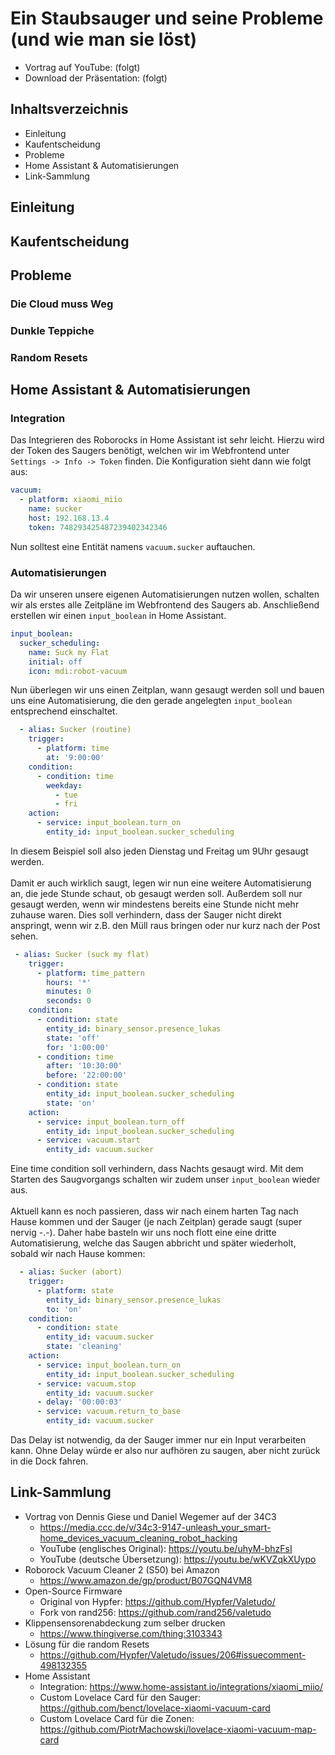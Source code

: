 # Ein Staubsauger und seine Probleme (und wie man sie löst)
- Vortrag auf YouTube: (folgt)
- Download der Präsentation: (folgt)

## Inhaltsverzeichnis
- Einleitung
- Kaufentscheidung
- Probleme
- Home Assistant & Automatisierungen
- Link-Sammlung

## Einleitung 

## Kaufentscheidung

## Probleme
### Die Cloud muss Weg
### Dunkle Teppiche
### Random Resets


## Home Assistant & Automatisierungen 
### Integration
Das Integrieren des Roborocks in Home Assistant ist sehr leicht. Hierzu wird der Token des Saugers benötigt, welchen wir im Webfrontend unter
`Settings -> Info -> Token` finden. Die Konfiguration sieht dann wie folgt aus:
```yaml
vacuum:
  - platform: xiaomi_miio
    name: sucker
    host: 192.168.13.4
    token: 748293425487239402342346
```
Nun solltest eine Entität namens `vacuum.sucker` auftauchen. 

### Automatisierungen
Da wir unseren unsere eigenen Automatisierungen nutzen wollen, schalten wir als erstes alle Zeitpläne im Webfrontend des Saugers ab.
Anschließend erstellen wir einen `input_boolean` in Home Assistant.
```yaml
input_boolean:
  sucker_scheduling:
    name: Suck my Flat
    initial: off
    icon: mdi:robot-vacuum
```
Nun überlegen wir uns einen Zeitplan, wann gesaugt werden soll und bauen uns eine Automatisierung, die den gerade angelegten `input_boolean` entsprechend einschaltet.
```yaml
  - alias: Sucker (routine)
    trigger:
      - platform: time
        at: '9:00:00'
    condition:
      - condition: time
        weekday:
          - tue
          - fri
    action:
      - service: input_boolean.turn_on
        entity_id: input_boolean.sucker_scheduling
```
In diesem Beispiel soll also jeden Dienstag und Freitag um 9Uhr gesaugt werden.
<br><br>
Damit er auch wirklich saugt, legen wir nun eine weitere Automatisierung an, die jede Stunde schaut, ob gesaugt werden soll. 
Außerdem soll nur gesaugt werden, wenn wir mindestens bereits eine Stunde nicht mehr zuhause waren.
Dies soll verhindern, dass der Sauger nicht direkt anspringt, wenn wir z.B. den Müll raus bringen oder nur kurz nach der Post sehen.
```yaml
 - alias: Sucker (suck my flat)
    trigger:
      - platform: time_pattern
        hours: '*'
        minutes: 0
        seconds: 0
    condition:
      - condition: state
        entity_id: binary_sensor.presence_lukas
        state: 'off'
        for: '1:00:00'
      - condition: time
        after: '10:30:00'
        before: '22:00:00'
      - condition: state
        entity_id: input_boolean.sucker_scheduling
        state: 'on'
    action:
      - service: input_boolean.turn_off
        entity_id: input_boolean.sucker_scheduling
      - service: vacuum.start
        entity_id: vacuum.sucker
```
Eine time condition soll verhindern, dass Nachts gesaugt wird.
Mit dem Starten des Saugvorgangs schalten wir zudem unser `input_boolean` wieder aus.
<br><br>
Aktuell kann es noch passieren, dass wir nach einem harten Tag nach Hause kommen und der Sauger (je nach Zeitplan) gerade saugt (super nervig -.-).
Daher habe basteln wir uns noch flott eine eine dritte Automatisierung, welche das Saugen abbricht und später wiederholt, sobald wir nach Hause kommen:
```yaml
  - alias: Sucker (abort) 
    trigger:
      - platform: state
        entity_id: binary_sensor.presence_lukas
        to: 'on'
    condition:
      - condition: state
        entity_id: vacuum.sucker
        state: 'cleaning'
    action:
      - service: input_boolean.turn_on
        entity_id: input_boolean.sucker_scheduling
      - service: vacuum.stop
        entity_id: vacuum.sucker
      - delay: '00:00:03'
      - service: vacuum.return_to_base
        entity_id: vacuum.sucker
```
Das Delay ist notwendig, da der Sauger immer nur ein Input verarbeiten kann.
Ohne Delay würde er also nur aufhören zu saugen, aber nicht zurück in die Dock fahren.

## Link-Sammlung
- Vortrag von Dennis Giese und Daniel Wegemer auf der 34C3
  - https://media.ccc.de/v/34c3-9147-unleash_your_smart-home_devices_vacuum_cleaning_robot_hacking
  - YouTube (englisches Original): https://youtu.be/uhyM-bhzFsI
  - YouTube (deutsche Übersetzung): https://youtu.be/wKVZqkXUypo
- Roborock Vacuum Cleaner 2 (S50) bei Amazon
  - https://www.amazon.de/gp/product/B07GQN4VM8
- Open-Source Firmware
  - Original von Hypfer: https://github.com/Hypfer/Valetudo/
  - Fork von rand256: https://github.com/rand256/valetudo
- Klippensensorenabdeckung zum selber drucken
  - https://www.thingiverse.com/thing:3103343
- Lösung für die random Resets
  - https://github.com/Hypfer/Valetudo/issues/206#issuecomment-498132355
- Home Assistant
  - Integration: https://www.home-assistant.io/integrations/xiaomi_miio/
  - Custom Lovelace Card für den Sauger: https://github.com/benct/lovelace-xiaomi-vacuum-card
  - Custom Lovelace Card für die Zonen: https://github.com/PiotrMachowski/lovelace-xiaomi-vacuum-map-card
